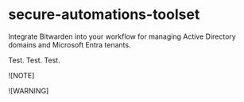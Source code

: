 # secure-automations-toolset
Integrate Bitwarden into your workflow for managing Active Directory domains and Microsoft Entra tenants.

Test. Test. Test. 

![NOTE]

![WARNING]
